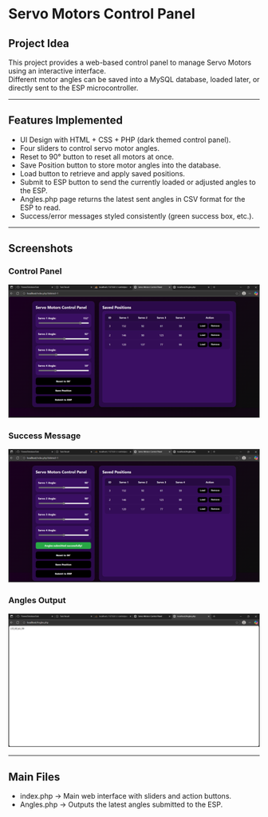 # Servo Motors Control Panel

## Project Idea
This project provides a web-based control panel to manage Servo Motors using an interactive interface.  
Different motor angles can be saved into a MySQL database, loaded later, or directly sent to the ESP microcontroller.

---

## Features Implemented
- UI Design with HTML + CSS + PHP (dark themed control panel).  
- Four sliders to control servo motor angles.  
- Reset to 90° button to reset all motors at once.  
- Save Position button to store motor angles into the database.  
- Load button to retrieve and apply saved positions.  
- Submit to ESP button to send the currently loaded or adjusted angles to the ESP.  
- Angles.php page returns the latest sent angles in CSV format for the ESP to read.  
- Success/error messages styled consistently (green success box, etc.).  

---

## Screenshots
### Control Panel
![Control Panel](./Screenshot%202025-10-25%20003344.png)

### Success Message
![Success Message](./Screenshot%202025-10-25%20003416.png)

### Angles Output
![Angles Output](./Screenshot%202025-10-25%20003426.png)

---

## Main Files
- index.php → Main web interface with sliders and action buttons.  
- Angles.php → Outputs the latest angles submitted to the ESP.  
